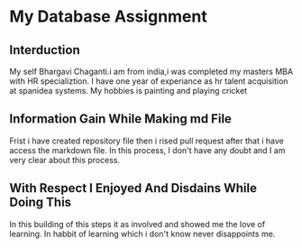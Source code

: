 # My Database Assignment
## Interduction
   My self Bhargavi Chaganti.i am from india,i was completed my masters MBA with HR specializtion.
   I have one year of experiance as hr talent acquisition at spanidea systems.
   My hobbies is painting and playing cricket 
## Information Gain While Making md File
Frist i have created repository file then i rised pull request after that i have access the markdown file.
In this process, I don't have any doubt and I am very clear about this process.
## With Respect I Enjoyed And Disdains While Doing This
In this building of this steps it as involved and showed me the love of learning.
In habbit of learning which i don't know never disappoints me. 
